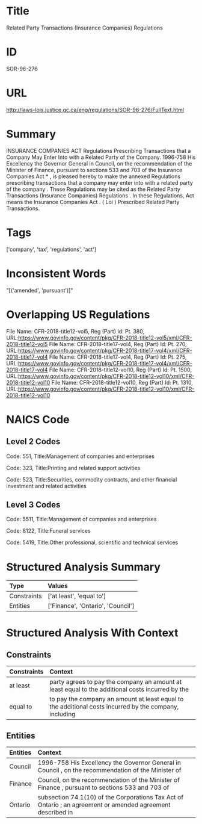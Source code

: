 # Title
Related Party Transactions (Insurance Companies) Regulations


# ID
SOR-96-276

# URL
http://laws-lois.justice.gc.ca/eng/regulations/SOR-96-276/FullText.html


# Summary
INSURANCE COMPANIES ACT Regulations Prescribing Transactions that a Company May Enter Into with a Related Party of the Company.
1996-758 His Excellency the Governor General in Council, on the recommendation of the Minister of Finance, pursuant to sections 533 and 703 of the  Insurance Companies Act * , is pleased hereby to make the annexed  Regulations prescribing transactions that a company may enter into with a related party of the company .
These Regulations may be cited as the  Related Party Transactions (Insurance Companies) Regulations .
In these Regulations,  Act  means the  Insurance Companies Act .
( Loi ) Prescribed Related Party Transactions.


# Tags
['company', 'tax', 'regulations', 'act']


# Inconsistent Words
"[('amended', 'pursuant')]"


# Overlapping US Regulations
File Name: CFR-2018-title12-vol5, Reg (Part) Id: Pt. 380, URL:https://www.govinfo.gov/content/pkg/CFR-2018-title12-vol5/xml/CFR-2018-title12-vol5
File Name: CFR-2018-title17-vol4, Reg (Part) Id: Pt. 270, URL:https://www.govinfo.gov/content/pkg/CFR-2018-title17-vol4/xml/CFR-2018-title17-vol4
File Name: CFR-2018-title17-vol4, Reg (Part) Id: Pt. 275, URL:https://www.govinfo.gov/content/pkg/CFR-2018-title17-vol4/xml/CFR-2018-title17-vol4
File Name: CFR-2018-title12-vol10, Reg (Part) Id: Pt. 1500, URL:https://www.govinfo.gov/content/pkg/CFR-2018-title12-vol10/xml/CFR-2018-title12-vol10
File Name: CFR-2018-title12-vol10, Reg (Part) Id: Pt. 1310, URL:https://www.govinfo.gov/content/pkg/CFR-2018-title12-vol10/xml/CFR-2018-title12-vol10



# NAICS Code
## Level 2 Codes
Code: 551, Title:Management of companies and enterprises

Code: 323, Title:Printing and related support activities

Code: 523, Title:Securities, commodity contracts, and other financial investment and related activities




## Level 3 Codes
Code: 5511, Title:Management of companies and enterprises

Code: 8122, Title:Funeral services

Code: 5419, Title:Other professional, scientific and technical services







# Structured Analysis Summary
| Type        | Values                            |
|:------------|:----------------------------------|
| Constraints | ['at least', 'equal to']          |
| Entities    | ['Finance', 'Ontario', 'Council'] |


# Structured Analysis With Context
 


## Constraints
| Constraints   | Context                                                                                                |
|:--------------|:-------------------------------------------------------------------------------------------------------|
| at least      | party agrees to pay the company an amount at least equal to the additional costs incurred by the       |
| equal to      | to pay the company an amount at least equal to the additional costs incurred by the company, including |


## Entities
| Entities   | Context                                                                                                     |
|:-----------|:------------------------------------------------------------------------------------------------------------|
| Council    | 1996-758 His Excellency the Governor General in  Council , on the recommendation of the Minister of         |
| Finance    | Council, on the recommendation of the Minister of Finance , pursuant to sections 533 and 703 of             |
| Ontario    | subsection 74.1(10) of the Corporations Tax Act of Ontario ; an agreement or amended agreement described in |


